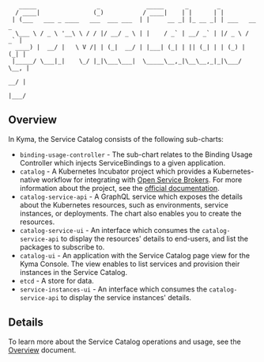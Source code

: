 ```

   _____                 _             _____      _        _             
  / ____|               (_)           / ____|    | |      | |            
 | (___   ___ _ ____   ___  ___ ___  | |     __ _| |_ __ _| | ___   __ _
  \___ \ / _ \ '__\ \ / / |/ __/ _ \ | |    / _` | __/ _` | |/ _ \ / _` |
  ____) |  __/ |   \ V /| | (_|  __/ | |___| (_| | || (_| | | (_) | (_| |
 |_____/ \___|_|    \_/ |_|\___\___|  \_____\__,_|\__\__,_|_|\___/ \__, |
                                                                    __/ |
                                                                   |___/
```

## Overview

In Kyma, the Service Catalog consists of the following sub-charts:

- `binding-usage-controller` - The sub-chart relates to the Binding Usage Controller which injects ServiceBindings to a given application.
- `catalog` - A Kubernetes Incubator project which provides a Kubernetes-native workflow for integrating with [Open Service Brokers](https://www.openservicebrokerapi.org/). For more information about the project, see the [official documentation](https://github.com/kubernetes-incubator/service-catalog).
- `catalog-service-api` - A GraphQL service which exposes the details about the Kubernetes resources, such as environments, service instances, or deployments. The chart also enables you to create the resources.
- `catalog-service-ui` - An interface which consumes the `catalog-service-api` to display the resources' details to end-users, and list the packages to subscribe to.
- `catalog-ui` - An application with the Service Catalog page view for the Kyma Console. The view enables to list services and provision their instances in the Service Catalog.
- `etcd` - A store for data.
- `service-instances-ui` - An interface which consumes the `catalog-service-api` to display the service instances' details.

## Details

To learn more about the Service Catalog operations and usage, see the [Overview](../../../../docs/service-catalog/docs/001-overview-service-catalog.md) document.
